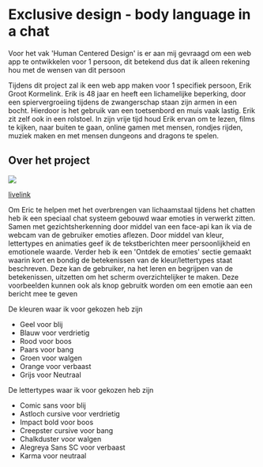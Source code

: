 # Exclusive design - body language in a chat
Voor het vak 'Human Centered Design' is er aan mij gevraagd om een web app te
ontwikkelen voor 1 persoon, dit betekend dus dat ik alleen rekening hou met de
wensen van dit persoon

Tijdens dit project zal ik een web app maken voor 1 specifiek persoon, Erik Groot
Kormelink. Erik is 48 jaar en heeft een lichamelijke beperking, door een 
spiervergroeiing tijdens de zwangerschap staan zijn armen in een bocht. 
Hierdoor is het gebruik van een toetsenbord en muis vaak lastig. Erik zit 
zelf ook in een rolstoel. In zijn vrije tijd houd Erik ervan om te lezen, 
films te kijken, naar buiten te gaan, online gamen met mensen, rondjes 
rijden, muziek maken en met mensen dungeons and dragons te spelen.

## Over het project
<img src="https://i.ibb.co/pbtgjLk/Screenshot-2021-04-28-at-14-15-42.png">

[livelink](https://erikchat.herokuapp.com/)

Om Eric te helpen met het overbrengen van lichaamstaal tijdens het chatten heb ik een speciaal chat systeem gebouwd waar emoties in verwerkt 
zitten. Samen met gezichtsherkenning door middel van een face-api kan ik via de webcam van de gebruiker emoties aflezen. 
Door middel van kleur, lettertypes en animaties geef ik de tekstberichten meer persoonlijkheid en emotionele waarde. 
Verder heb ik een 'Ontdek de emoties' sectie gemaakt waarin kort en bondig de betekenissen van de kleur/lettertypes staat
beschreven. Deze kan de gebruiker, na het leren en begrijpen van de betekenissen, 
uitzetten om het scherm overzichtelijker te maken. Deze voorbeelden kunnen ook als knop gebruitk worden om een emotie aan 
een bericht mee te geven

De kleuren waar ik voor gekozen heb zijn
- Geel voor blij
- Blauw voor verdrietig
- Rood voor boos
- Paars voor bang
- Groen voor walgen
- Orange voor verbaast
- Grijs voor Neutraal

De lettertypes waar ik voor gekozen heb zijn
- Comic sans voor blij
- Astloch cursive voor verdrietig
- Impact bold voor boos
- Creepster cursive voor bang
- Chalkduster voor walgen
- Alegreya Sans SC voor verbaast
- Karma voor neutraal